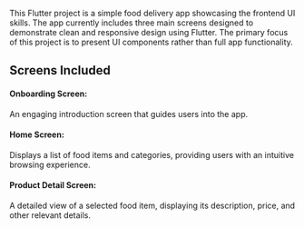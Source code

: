 
This Flutter project is a simple food delivery app showcasing the frontend UI skills. The app currently includes three main screens designed to demonstrate clean and responsive design using Flutter. The primary focus of this project is to present UI components rather than full app functionality.

## Screens Included

#### Onboarding Screen:
An engaging introduction screen that guides users into the app.
#### Home Screen:
Displays a list of food items and categories, providing users with an intuitive browsing experience.
#### Product Detail Screen:
A detailed view of a selected food item, displaying its description, price, and other relevant details.
